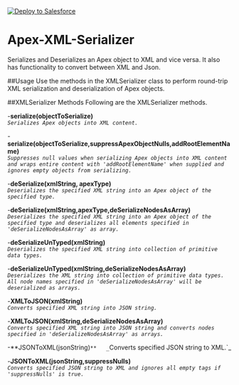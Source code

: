 <a href="https://githubsfdeploy.herokuapp.com?owner=skolakan&repo=Apex-XML-Serializer">
  <img alt="Deploy to Salesforce"
       src="https://raw.githubusercontent.com/afawcett/githubsfdeploy/master/src/main/webapp/resources/img/deploy.png">
</a>

# Apex-XML-Serializer
Serializes and Deserializes an Apex object to XML and vice versa. It also has functionality to convert between XML and Json.

##Usage
Use the methods in the XMLSerializer class to perform round-trip XML serialization and deserialization of Apex objects.

##XMLSerializer Methods
Following are the XMLSerializer methods. 

 -**serialize(objectToSerialize)**  
	    _`Serializes Apex objects into XML content.`_
	 
 -**serialize(objectToSerialize,suppressApexObjectNulls,addRootElementName)**  
	    _`Suppresses null values when serializing Apex objects into XML content and wraps entire content with 'addRootElementName' when supplied and ignores empty objects from serializing.`_
		   
 -**deSerialize(xmlString, apexType)**  
	    _`Deserializes the specified XML string into an Apex object of the specified type.`_
      
 -**deSerialize(xmlString,apexType,deSerializeNodesAsArray)**  
        _`Deserializes the specified XML string into an Apex object of the specified type and deserializes all elements specified in 'deSerializeNodesAsArray' as array.`_
       
 -**deSerializeUnTyped(xmlString)**  
	    _`Deserializes the specified XML string into collection of primitive data types.`_

 -**deSerializeUnTyped(xmlString,deSerializeNodesAsArray)**  
	    _`Deserializes the XML string into collection of primitive data types. All node names specified in 'deSerializeNodesAsArray' will be deserialized as arrays.`_
 
 -**XMLToJSON(xmlString)**  
	    _`Converts specified XML string into JSON string.`_
		
 -**XMLToJSON(xmlString,deSerializeNodesAsArray)**  
	    _`Converts specified XML string into JSON string and converts nodes specified in 'deSerializeNodesAsArray' as arrays.`_
 
 -**JSONToXML(jsonString)`**  
	    _`Converts specified JSON string to XML.`_
		
  -**JSONToXML(jsonString,suppressNulls)**  
	    _`Converts specified JSON string to XML and ignores all empty tags if 'suppressNulls' is true.`_
